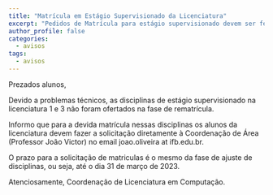 ```yaml
---
title: "Matrícula em Estágio Supervisionado da Licenciatura" 
excerpt: "Pedidos de Matrícula para estágio supervisionado devem ser feitos diretamente à Coordenação"
author_profile: false
categories:
  - avisos
tags:
  - avisos
---
```


Prezados alunos, 

Devido a problemas técnicos, as disciplinas de estágio supervisionado na licenciatura 1 e 3 não foram ofertados na fase de rematrícula.

Informo que para a devida matrícula nessas disciplinas os alunos da licenciatura devem fazer a solicitação diretamente à Coordenação de Área (Professor João Victor) no email joao.oliveira at ifb.edu.br.

O prazo para a solicitação de matriculas é o mesmo da fase de ajuste de disciplinas, ou seja, até o dia 31 de março de 2023.

Atenciosamente,
Coordenação de Licenciatura em Computação.




